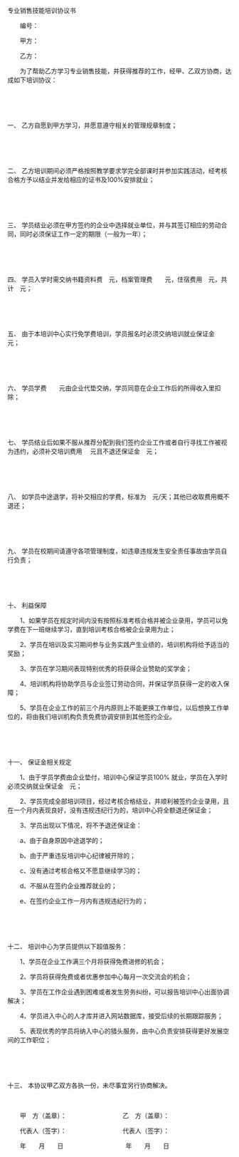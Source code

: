 



专业销售技能培训协议书



 

　　编号：　　

　　甲方：

　　乙方：　　

　　为了帮助乙方学习专业销售技能，并获得推荐的工作，经甲、乙双方协商，达成如下培训协议：

　　

　　

一、
乙方自愿到甲方学习，并愿意遵守相关的管理规章制度；

　　

　　

二、
乙方培训期间必须严格按照教学要求学完全部课时并参加实践活动，经考核合格方予以结业并发给相应的证书及100%安排就业；

　　

　　

三、
学员结业必须在甲方签约的企业中选择就业单位，并与其签订相应的劳动合同，同时必须保证工作一定的期限（一般为一年）；

　　

　　

四、
学员入学时需交纳书籍资料费　元，档案管理费　　元，住宿费用　元，共计　元；

　　

　　

五、
由于本培训中心实行免学费培训，学员报名时必须交纳培训就业保证金　 元；

　　

　　

六、
学员学费　　元由企业代垫交纳，学员同意在企业工作后的所得收入里扣除；

　　

　　

七、
学员结业后如果不服从推荐分配到我们签约企业工作或者自行寻找工作被视为违约，必须补交培训费用　 元且不退还保证金　元；

　　

　　

八、
如学员中途退学，将补交相应的学费，标准为　元/天；其他已收取费用概不退还；

　　

　　

九、
学员在校期间请遵守各项管理制度，如违章违规发生安全责任事故由学员自行负责；

　　

　　

十、
利益保障

　　1、如果学员在规定时间内没有按照标准考核合格并被企业录用，学员可以免学费在下一班继续学习，直到培训考核合格被企业录用为止；

　　2、学员在培训及实习期间参与业务实践产生业绩的，培训机构将给予适当的奖励；

　　3、学员在学习期间表现特别优秀的将获得企业赞助的奖学金；

　　4、培训机构将协助学员与企业签订劳动合同，并保证学员获得一定的收入保障；

　　5、学员在企业工作的前三个月内原则上不能更换工作单位，以后想换工作单位的，将由我们培训机构负责免费协调安排到其他签约企业。

　　

　　

十一、
保证金相关规定

　　1、由于学员学费由企业垫付，培训中心保证学员100% 就业，学员在入学时必须交纳就业保证金　元；

　　2、学员完成全部培训项目，经过考核合格结业，并顺利被签约企业录用，且在一个月内表现良好，没有违规违纪行为的，培训中心将全额退还保证金；

　　3、学员出现以下情况，将不予退还保证金：

　　a、由于自身原因中途退学的；

　　b、由于严重违反培训中心纪律被开除的；

　　c、没有通过考核合格又不愿意继续学习的；

　　d、不服从在签约企业推荐就业的；

　　e、在签约企业工作一月内有违规违纪行为的；

　　

　　

十二、
培训中心为学员提供以下超值服务：

　　1、学员在企业工作满三个月将获得免费进修的机会；

　　2、学员将获得免费或者优惠参加中心每月一次交流会的机会；

　　3、学员在工作企业遇到困难或者发生劳务纠纷，可以报告培训中心出面协调解决；

　　4、学员进入中心的人才库并进入网站数据库，接受后续的长期跟踪服务；

　　5、表现优秀的学员将纳入中心的猎头服务，由中心负责安排获得更好发展空间的工作职位；

　　

　　

十三、
本协议甲乙双方各执一份，未尽事宜另行协商解决。

　　

　　甲　方（盖章）：　　　　　　　　　乙　方（盖章）：　　

　　代表人（签字）：　　　　　　　　　代表人（签字）：　　

　　年　　月　　日　　　　　　　　　　年　　月　　日